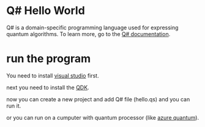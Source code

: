 # Q# Hello World

Q# is a domain-specific programming language used for expressing quantum algorithms. To learn more, go to the [Q# documentation](https://docs.microsoft.com/quantum/).


# run the program

You need to install [visual studio](https://visualstudio.microsoft.com/fr/) first.

next you need to install the [QDK](https://docs.microsoft.com/en-us/quantum/install-guide/).

now you can create a new project and add Q# file (hello.qs) and you can run it.

or you can run on a cumputer with quantum processor (like [azure quantum](https://azure.microsoft.com/fr-fr/products/quantum/)).
